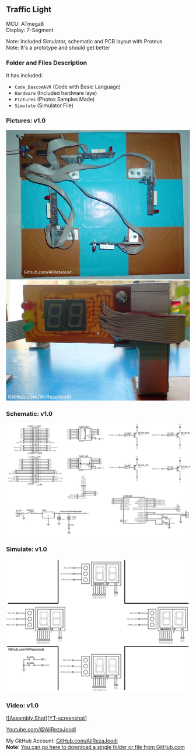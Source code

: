 ## Traffic Light
  
MCU:        ATmega8  
Display:    7-Segment  

Note: Included Simulator, schematic and PCB layout with Proteus  
Note: It's a prototype and should get better 

### Folder and Files Description
It has included:
- `Code_BascomAVR` (Code with Basic Language)
- `Hardware` (Included hardware laye)
- `Pictures` (Photos Samples Made)
- `Simulate` (Simulator File)

### Pictures: v1.0
![](Pictures/v1.0.jpg)  
![](Pictures/v1.0_2.jpg)

### Schematic: v1.0
![](Hardware/Main_v1.0.png)

### Simulate: v1.0
![](Simulate/v1.0.png)

### Video: v1.0
[![Assembly Shot][YT-screenshot]](https://www.youtube.com/watch?v=eApixDPH1R0)


[Youtube.com/@AliRezaJoodi](https://youtu.be/eApixDPH1R0) 

My GitHub Account: [GitHub.com/AliRezaJoodi](https://github.com/AliRezaJoodi)  
**Note**: [You can go here to download a single folder or file from GitHub.com](https://minhaskamal.github.io/DownGit/#/home)
